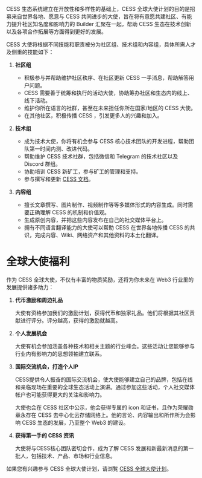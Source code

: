 CESS 生态系统建立在开放性和多样性的基础上，CESS 全球大使计划的目的是招募来自世界各地、愿意与 CESS 共同进步的大使，旨在将有意愿共建社区、有能力提升社区知名度和影响力的 Builder 汇聚在一起，帮助 CESS 生态在技术创新以及各项合作拓展等方面得到更好的发展。

CESS 大使将根据不同技能和职责被分为社区组、技术组和内容组，具体所需人才及侧重的技能如下：

1. **社区组**

   * 积极参与并帮助维护社区秩序、在社区更新 CESS 一手消息，帮助解答用户问题。
   * CESS 需要善于统筹和执行的活动大使，协助筹办社区和生态内的线上、线下活动。
   * 维护你所在语言的社群，甚至在未来担任你所在国家/地区的 CESS 大使。
   * 在其他社区，积极传播 CESS ，引发更多人的兴趣和加入。

2. **技术组**

   * 成为技术大使，你将有机会参与 CESS 核心技术团队的开发进程，帮助团队第一时间内测、改进代码。
   * 帮助维护 CESS 技术社群，包括微信和 Telegram 的技术社区以及 Discord 群组。
   * 协助培训 CESS 新矿工，参与矿工的管理和支持。
   * 参与撰写和更新 [CESS 文档](#)。

3. **内容组**

   * 擅长文章撰写、图片制作、视频制作等等多媒体形式的内容生成。同时需要正确理解 CESS 的机制和价值观。
   * 生成原创内容，并把这些内容发布在自己的社交媒体平台上。
   * 拥有不同语言翻译能力的大使可以帮助 CESS 在世界各地传播 CESS 的共识，完成内容、Wiki、网络资产和其他资料的本土化翻译。

# 全球大使福利

作为 CESS 全球大使，不仅有丰富的物质奖励，还将为你未来在 Web3 行业里的发展提供诸多助力：

1. **代币激励和周边礼品**

    大使有资格参加我们的激励计划，获得代币和独家礼品。他们将根据其社区贡献进行评分。评分越高，获得的激励就越高。

2. **个人发展机会**

    大使有机会参加涵盖各种技术和相关主题的行业峰会。这些活动让您能够参与行业内有影响力的思想领袖建立联系。

3. **国际交流机会，打造个人IP**

    CESS提供令人振奋的国际交流机会，使大使能够建立自己的品牌，包括在线和亲临现场在重要的全球生态活动上演讲。通过参加这些活动，个人社交媒体帐户也可能获得更大的关注和影响力。

    大使也会在 CESS 社区中公示，他会获得专属的 icon 和证书，且作为荣耀勋章永存在 CESS 去中心化云存储网络上。他的言论、内容输出和所作所为会影响 CESS 生态的发展，乃至整个 Web3 的建设。

4. **获得第一手的 CESS 资讯**

    大使将与CESS核心团队密切合作，成为了解 CESS 发展和新最新消息的第一批人，包括技术、产品、市场和行业信息。

如果您有兴趣参与 CESS 全球大使计划，请浏覧 [CESS 全球大使计划](https://www.cess.cloud/ambassador.html)。
